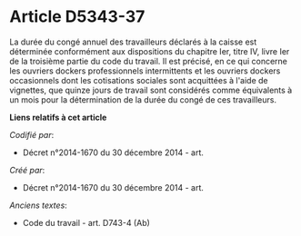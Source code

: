 # Article D5343-37

La durée du congé annuel des travailleurs déclarés à la caisse est déterminée conformément aux dispositions du chapitre Ier,
titre IV, livre Ier de la troisième partie du code du travail. Il est précisé, en ce qui concerne les ouvriers dockers
professionnels intermittents et les ouvriers dockers occasionnels dont les cotisations sociales sont acquittées à l'aide de
vignettes, que quinze jours de travail sont considérés comme équivalents à un mois pour la détermination de la durée du congé
de ces travailleurs.

**Liens relatifs à cet article**

_Codifié par_:

  - Décret n°2014-1670 du 30 décembre 2014 - art.

_Créé par_:

  - Décret n°2014-1670 du 30 décembre 2014 - art.

_Anciens textes_:

  - Code du travail - art. D743-4 (Ab)
